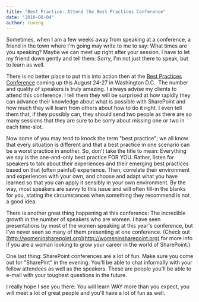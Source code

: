 ```yaml
---
title: "Best Practice: Attend the Best Practices Conference"
date: "2010-08-04"
author: ruveng
---
```


Sometimes, when I am a few weeks away from speaking at a conference, a friend in the town where I'm going may write to me to say: What times are you speaking? Maybe we can meet up right after your session. I have to let my friend down gently and tell them: Sorry, I'm not just there to speak, but to learn as well.

There is no better place to put this into action then at the [Best Practices Conference](https://www.bestpracticesconference.com/) coming up this August 24-27 in Washington D.C.  The number and quality of speakers is truly amazing. I always advise my clients to attend this conference. I tell them they will be surprised at how rapidly they can advance their knowledge about what is possible with SharePoint and how much they will learn from others about how to do it right. I even tell them that, if they possibly can, they should send two people as there are so many sessions that they are sure to be sorry about missing one or two in each time-slot.

Now some of you may tend to knock the term "best practice"; we all know that every situation is different and that a best practice in one scenario can be a worst practice in another. So, don't take the title to mean: Everything we say is the one-and-only best practice FOR YOU. Rather, listen for speakers to talk about their experiences and their emerging best practices based on that (often painful) experience. Then, correlate their environment and experiences with your own, and choose and adapt what you have learned so that you can apply it sensibly in your own environment. By the way, most speakers are savvy to this issue and will often fill-in the blanks for you, stating the circumstances when something they recommend is not a good idea.

There is another great thing happening at this conference: The incredible growth in the number of speakers who are women. I have seen presentations by most of the women speaking at this year's conference, but I've never seen so many of them presenting at one conference. (Check out [http://womeninsharepoint.org](http://womeninsharepoint.org) for more info if you are a woman looking to grow your career in the world of SharePoint.)

One last thing: SharePoint conferences are a lot of fun. Make sure you come out for "SharePint" in the evening. You'll be able to chat informally with your fellow attendees as well as the speakers. These are people you'll be able to e-mail with your toughest questions in the future.

I really hope I see you there: You will learn WAY more than you expect, you will meet a lot of great people and you'll have a lot of fun as well.
